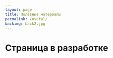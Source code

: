 ```yaml
---
layout: page
title: Полезные материалы
permalink: /useful/
backimg: back2.jpg
---
```

<div class="col-12">
	<h1>Страница в разработке</h1>
</div>


